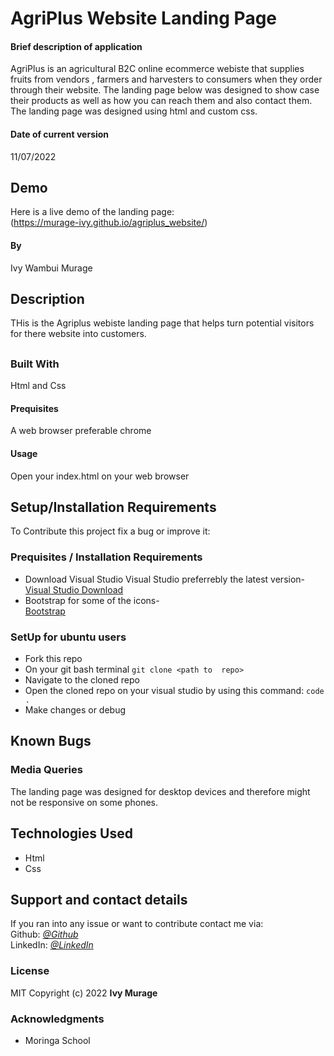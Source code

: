 # AgriPlus Website Landing Page
#### Brief description of application
AgriPlus is an agricultural B2C online ecommerce webiste  that supplies fruits from vendors , farmers and harvesters to consumers when they order through their website. The landing page below was designed to show case their products as well as how you can reach them and also contact them. The landing page was designed using html and custom css. 
#### Date of current version 
11/07/2022
## Demo
Here is a live demo of the landing page:  
(https://murage-ivy.github.io/agriplus_website/)
#### By 
Ivy Wambui Murage
## Description
THis is the Agriplus webiste landing page that helps turn potential visitors for there website into customers.
##
### Built With
Html and Css  
#### Prequisites 
A web browser preferable chrome
#### Usage
Open your index.html on your web browser
## Setup/Installation Requirements
To Contribute this project fix a bug or improve it:
### Prequisites /  Installation Requirements
* Download Visual Studio
Visual Studio preferrebly the latest version-  
[ Visual Studio Download](https://code.visualstudio.com/download)
* Bootstrap for some of the icons-  
[ Bootstrap](https://getbootstrap.com/docs/4.0/getting-started/download/)

### SetUp for ubuntu users
* Fork this repo
* On your git bash terminal
  `git clone <path to  repo>`
* Navigate to the cloned repo
* Open the cloned repo on your visual studio by using this command:
` code . `
* Make changes or debug
## Known Bugs
### Media Queries  
The landing page  was designed for desktop devices and therefore might not be responsive on some phones.
## Technologies Used
* Html
* Css
## Support and contact details
If you ran into any issue or want to contribute contact me via:  
Github: [*@Github*](https://github.com/Murage-Ivy )   
LinkedIn: [*@LinkedIn*](https://www.linkedin.com/in/ivy-murage-158736196/ )   


### License  
MIT
Copyright (c) 2022 **Ivy Murage**
### Acknowledgments
* Moringa School
  
